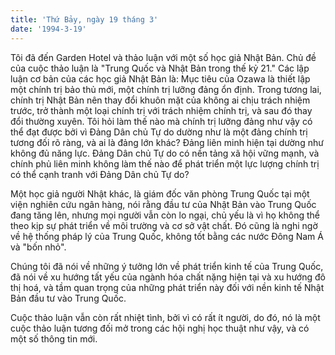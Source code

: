 ```yaml
---
title: 'Thứ Bảy, ngày 19 tháng 3'
date: '1994-3-19'
---
```


Tôi đã đến Garden Hotel và thảo luận với một số học giả Nhật Bản. Chủ đề của cuộc thảo luận là "Trung Quốc và Nhật Bản trong thế kỷ 21." Các lập luận cơ bản của các học giả Nhật Bản là: Mục tiêu của Ozawa là thiết lập một chính trị bảo thủ mới, một chính trị lưỡng đảng ổn định. Trong tương lai, chính trị Nhật Bản nên thay đổi khuôn mặt của không ai chịu trách nhiệm trước, trở thành một loại chính trị với trách nhiệm chính trị, và sau đó thay đổi thường xuyên. Tôi hỏi làm thế nào mà chính trị lưỡng đảng như vậy có thể đạt được bởi vì Đảng Dân chủ Tự do dường như là một đảng chính trị tương đối rõ ràng, và ai là đảng lớn khác? Đảng liên minh hiện tại dường như không đủ năng lực. Đảng Dân chủ Tự do có nền tảng xã hội vững mạnh, và chính phủ liên minh không làm thế nào để phát triển một lực lượng chính trị có thể cạnh tranh với Đảng Dân chủ Tự do?

Một học giả người Nhật khác, là giám đốc văn phòng Trung Quốc tại một viện nghiên cứu ngân hàng, nói rằng đầu tư của Nhật Bản vào Trung Quốc đang tăng lên, nhưng mọi người vẫn còn lo ngại, chủ yếu là vì họ không thể theo kịp sự phát triển về môi trường và cơ sở vật chất. Đó cũng là nghi ngờ về hệ thống pháp lý của Trung Quốc, không tốt bằng các nước Đông Nam Á và "bốn nhỏ".

Chúng tôi đã nói về những ý tưởng lớn về phát triển kinh tế của Trung Quốc, đã nói về xu hướng tất yếu của ngành hóa chất nặng hiện tại và xu hướng đô thị hoá, và tầm quan trọng của những phát triển này đối với nền kinh tế Nhật Bản đầu tư vào Trung Quốc.

Cuộc thảo luận vẫn còn rất nhiệt tình, bởi vì có rất ít người, do đó, nó là một cuộc thảo luận tương đối mở trong các hội nghị học thuật như vậy, và có một số thông tin mới.
